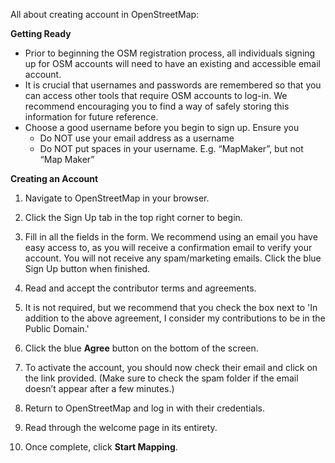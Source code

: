 All about creating account in OpenStreetMap:

**Getting Ready**
- Prior to beginning the OSM registration process, all individuals signing up for OSM accounts will need to have an existing and accessible email account.
- It is crucial that usernames and passwords are remembered so that you can access other tools that require OSM accounts to log-in. We recommend encouraging you to find a way of safely storing this information for future reference.
- Choose a good username before you begin to sign up. Ensure you
	- Do NOT use your email address as a username
	- Do NOT put spaces in your username. E.g. “MapMaker”, but not “Map Maker”

**Creating an Account**
1. Navigate to OpenStreetMap in your browser.
2. Click the Sign Up tab in the top right corner to begin.


3. Fill in all the fields in the form. We recommend using an email you have easy access to, as you will receive a confirmation email to verify your account. You will not receive any spam/marketing emails. Click the blue Sign Up button when finished.


4. Read and accept the contributor terms and agreements.
5. It is not required, but we recommend that you check the box next to 'In addition to the above agreement, I consider my contributions to be in the Public Domain.'
6. Click the blue **Agree** button on the bottom of the screen.
7. To activate the account, you should now check their email and click on the link provided. (Make sure to check the spam folder if the email doesn’t appear after a few minutes.)


8. Return to OpenStreetMap and log in with their credentials.
9. Read through the welcome page in its entirety.
10. Once complete, click **Start Mapping**. 
